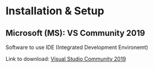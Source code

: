 # Installation & Setup

## Microsoft (MS): VS Community 2019
Software to use IDE (Integrated Development Environemt)

Link to download: [Visual Studio  Community 2019](
https://visualstudio.microsoft.com/vs/community/)

